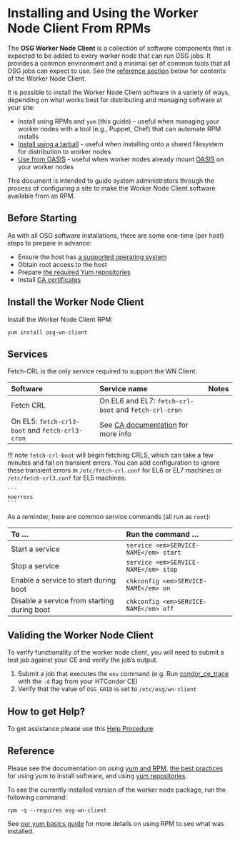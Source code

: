 Installing and Using the Worker Node Client From RPMs
=====================================================

The **OSG Worker Node Client** is a collection of software components that is expected to be added to every worker node that can run OSG jobs. It provides a common environment and a minimal set of common tools that all OSG jobs can expect to use. See the [reference section](#reference) below for contents of the Worker Node Client.

It is possible to install the Worker Node Client software in a variety of ways, depending on what works best for distributing and managing software at your site:

-   Install using RPMs and `yum` (this guide) - useful when managing your worker nodes with a tool (e.g., Puppet, Chef) that can automate RPM installs
-   [Install using a tarball](InstallWNClientTarball) - useful when installing onto a shared filesystem for distribution to worker nodes
-   [Use from OASIS](UsingOSGWnClientFromOASIS) - useful when worker nodes already mount [OASIS](NavTechOASIS) on your worker nodes

This document is intended to guide system administrators through the process of configuring a site to make the Worker Node Client software available from an RPM.

Before Starting
---------------

As with all OSG software installations, there are some one-time (per host) steps to prepare in advance:

-   Ensure the host has [a supported operating system](SupportedOperatingSystems)
-   Obtain root access to the host
-   Prepare [the required Yum repositories](YumRepositories)
-   Install [CA certificates](InstallCertAuth)

Install the Worker Node Client
------------------------------

Install the Worker Node Client RPM:

```
yum install osg-wn-client
```

Services
--------

Fetch-CRL is the only service required to support the WN Client.

| Software  | Service name                                          | Notes                                                                                  |
|:----------|:------------------------------------------------------|:---------------------------------------------------------------------------------------|
| Fetch CRL | On EL6 and EL7: `fetch-crl-boot` and `fetch-crl-cron` 
              On EL5: `fetch-crl3-boot` and `fetch-crl3-cron`       | See [CA documentation](InstallCertAuth#Start_Stop_fetch_crl_A_quick_gui) for more info |

!!! note
    `fetch-crl-boot` will begin fetching CRLS, which can take a few minutes
    and fail on transient errors. You can add configuration to ignore these
    transient errors in `/etc/fetch-crl.conf` for EL6 or EL7 machines or
    `/etc/fetch-crl3.conf` for EL5 machines:

    ```
    noerrors
    ```

As a reminder, here are common service commands (all run as `root`):

| To …                                        | Run the command …                     |
|:--------------------------------------------|:--------------------------------------|
| Start a service                             | `service <em>SERVICE-NAME</em> start` |
| Stop a service                              | `service <em>SERVICE-NAME</em> stop`  |
| Enable a service to start during boot       | `chkconfig <em>SERVICE-NAME</em> on`  |
| Disable a service from starting during boot | `chkconfig <em>SERVICE-NAME</em> off` |

Validing the Worker Node Client
-------------------------------

To verify functionality of the worker node client, you will need to submit a test job against your CE and verify the job’s output.

1.  Submit a job that executes the `env` command (e.g. Run [condor\_ce\_trace](TroubleshootingHTCondorCE#condor_ce_trace) with the `-d` flag from your HTCondor CE)
2.  Verify that the value of `OSG_GRID` is set to `/etc/osg/wn-client`

How to get Help?
----------------

To get assistance please use this [Help Procedure](HelpProcedure).

Reference
---------

Please see the documentation on using [yum and RPM](Documentation/Release3.YumRpmBasics), [the best practices](Documentation/Release3.InstallBestPractices) for using yum to install software, and using [yum repositories](Documentation/Release3.YumRepositories).

To see the currently installed version of the worker node package, run the following command:

```
rpm -q --requires osg-wn-client
```

See [our yum basics guide](YumRpmBasics#ListDeps) for more details on using RPM to see what was installed.

